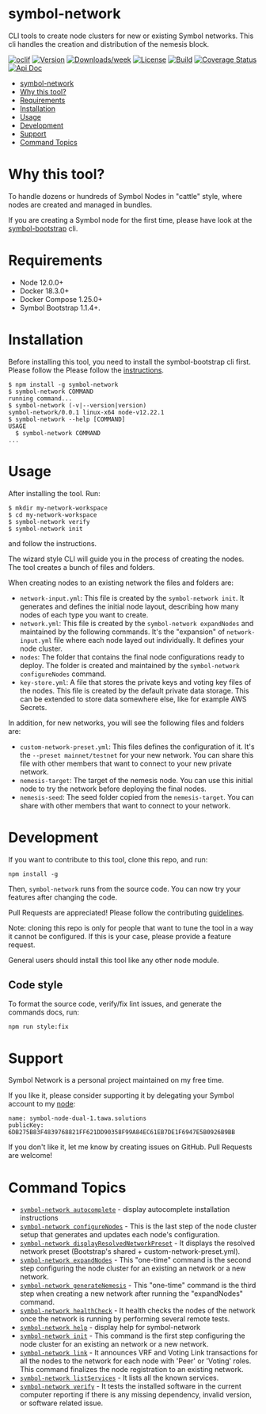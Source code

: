 # symbol-network

CLI tools to create node clusters for new or existing Symbol networks. This cli handles the creation and distribution of the nemesis block.

[![oclif](https://img.shields.io/badge/cli-oclif-brightgreen.svg)](https://oclif.io)
[![Version](https://img.shields.io/npm/v/symbol-network.svg)](https://npmjs.org/package/symbol-network)
[![Downloads/week](https://img.shields.io/npm/dw/symbol-network.svg)](https://npmjs.org/package/symbol-network)
[![License](https://img.shields.io/badge/License-Apache%202.0-blue.svg)](https://opensource.org/licenses/Apache-2.0)
[![Build](https://github.com/fboucquez/symbol-network/actions/workflows/build.yml/badge.svg)](https://github.com/fboucquez/symbol-network/actions/workflows/build.yml)
[![Coverage Status](https://coveralls.io/repos/github/fboucquez/symbol-network/badge.svg?branch=dev)](https://coveralls.io/github/fboucquez/symbol-network?branch=dev)
[![Api Doc](https://img.shields.io/badge/api-doc-blue.svg)](https://fboucquez.github.io/symbol-network/)

<!-- toc -->
* [symbol-network](#symbol-network)
* [Why this tool?](#why-this-tool)
* [Requirements](#requirements)
* [Installation](#installation)
* [Usage](#usage)
* [Development](#development)
* [Support](#support)
* [Command Topics](#command-topics)
<!-- tocstop -->

# Why this tool?

To handle dozens or hundreds of Symbol Nodes in "cattle" style, where nodes are created and managed in bundles.

If you are creating a Symbol node for the first time, please have look at the [symbol-bootstrap](https://github.com/fboucquez/symbol-bootstrap) cli.

# Requirements

-   Node 12.0.0+
-   Docker 18.3.0+
-   Docker Compose 1.25.0+
-   Symbol Bootstrap 1.1.4+.

# Installation

Before installing this tool, you need to install the symbol-bootstrap cli first.
Please follow the Please follow the [instructions](https://github.com/fboucquez/symbol-bootstrap#installation).

<!-- usage -->
```sh-session
$ npm install -g symbol-network
$ symbol-network COMMAND
running command...
$ symbol-network (-v|--version|version)
symbol-network/0.0.1 linux-x64 node-v12.22.1
$ symbol-network --help [COMMAND]
USAGE
  $ symbol-network COMMAND
...
```
<!-- usagestop -->

# Usage

After installing the tool. Run:

```sh-session
$ mkdir my-network-workspace
$ cd my-network-workspace
$ symbol-network verify
$ symbol-network init

```

and follow the instructions.

The wizard style CLI will guide you in the process of creating the nodes. The tool creates a bunch of files and folders.

When creating nodes to an existing network the files and folders are:

-   `network-input.yml`: This file is created by the `symbol-network init`. It generates and defines the initial node layout, describing how many nodes of each type you want to create.
-   `network.yml`: This file is created by the `symbol-network expandNodes` and maintained by the following commands. It's the "expansion" of `network-input.yml` file where each node layed out individually. It defines your node cluster.
-   `nodes`: The folder that contains the final node configurations ready to deploy. The folder is created and maintained by the `symbol-network configureNodes` command.
-   `key-store.yml`: A file that stores the private keys and voting key files of the nodes. This file is created by the default private data storage. This can be extended to store data somewhere else, like for example AWS Secrets.

In addition, for new networks, you will see the following files and folders are:

-   `custom-network-preset.yml`: This files defines the configuration of it. It's the `--preset mainnet/testnet` for your new network. You can share this file with other members that want to connect to your new private network.
-   `nemesis-target`: The target of the nemesis node. You can use this initial node to try the network before deploying the final nodes.
-   `nemesis-seed`: The seed folder copied from the `nemesis-target`. You can share with other members that want to connect to your network.

# Development

If you want to contribute to this tool, clone this repo, and run:

```shell
npm install -g
```

Then, `symbol-network` runs from the source code. You can now try your features after changing the code.

Pull Requests are appreciated! Please follow the contributing [guidelines](CONTRIBUTING.md).

Note: cloning this repo is only for people that want to tune the tool in a way it cannot be configured. If this is your case, please provide a feature request.

General users should install this tool like any other node module.

## Code style

To format the source code, verify/fix lint issues, and generate the commands docs, run:

```shell
npm run style:fix
```

# Support

Symbol Network is a personal project maintained on my free time.

If you like it, please consider supporting it by delegating your Symbol account to my [node](http://symbol-node-dual-1.tawa.solutions:3000/node/info):

```
name: symbol-node-dual-1.tawa.solutions
publicKey: 6DB275B83F4839768821FF621DD90358F99A84EC61EB7DE1F6947E5B0926B9BB
```

If you don't like it, let me know by creating issues on GitHub. Pull Requests are welcome!

<!-- commands -->
# Command Topics

* [`symbol-network autocomplete`](docs/autocomplete.md) - display autocomplete installation instructions
* [`symbol-network configureNodes`](docs/configureNodes.md) - This is the last step of the node cluster setup that generates and updates each node's configuration.
* [`symbol-network displayResolvedNetworkPreset`](docs/displayResolvedNetworkPreset.md) - It displays the resolved network preset (Bootstrap's shared + custom-network-preset.yml).
* [`symbol-network expandNodes`](docs/expandNodes.md) - This "one-time" command is the second step configuring the node cluster for an existing an network or a new network.
* [`symbol-network generateNemesis`](docs/generateNemesis.md) - This "one-time" command is the third step when creating a new network after running the "expandNodes" command.
* [`symbol-network healthCheck`](docs/healthCheck.md) - It health checks the nodes of the network once the network is running by performing several remote tests.
* [`symbol-network help`](docs/help.md) - display help for symbol-network
* [`symbol-network init`](docs/init.md) - This command is the first step configuring the node cluster for an existing an network or a new network.
* [`symbol-network link`](docs/link.md) - It announces VRF and Voting Link transactions for all the nodes to the network for each node with 'Peer' or 'Voting' roles. This command finalizes the node registration to an existing network.
* [`symbol-network listServices`](docs/listServices.md) - It lists all the known services.
* [`symbol-network verify`](docs/verify.md) - It tests the installed software in the current computer reporting if there is any missing dependency, invalid version, or software related issue.

<!-- commandsstop -->
